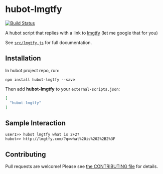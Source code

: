 # hubot-lmgtfy

[![Build Status](https://travis-ci.org/MonicaG/hubot-lmgtfy.svg?branch=master)](https://travis-ci.org/MonicaG/hubot-lmgtfy)

A hubot script that replies with a link to [lmgtfy](http://lmgtfy.com/) (let me google that for you)  

See [`src/lmgtfy.js`](src/lmgtfy.js) for full documentation.

## Installation

In hubot project repo, run:

`npm install hubot-lmgtfy --save`

Then add **hubot-lmgtfy** to your `external-scripts.json`:

```json
[
  "hubot-lmgtfy"
]
```

## Sample Interaction

```
user1>> hubot lmgtfy what is 2+2?
hubot>> http://lmgtfy.com/?q=what%20is%202%2B2%3F
```

## Contributing

Pull requests are welcome! Please see [the CONTRIBUTING file](CONTRIBUTING.md) for details.
